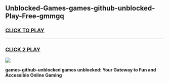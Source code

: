
## Unblocked-Games-games-github-unblocked-Play-Free-gmmgq
<h3>
<a href="https://premium76.site?title=games-github-unblocked&ref=17A">CLICK TO PLAY</a></h3>
<hr>

<h3>
<a href="https://premium76.site?title=games-github-unblocked&ref=17A">CLICK 2 PLAY</a>
  
</h3>

<a href="https://premium76.site?title=games-github-unblocked&ref=17A"><img src="https://clearcache.store/games.png"></a>


**games-github-unblocked games unblocked: Your Gateway to Fun and Accessible Online Gaming**
